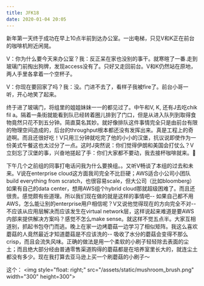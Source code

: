 ```yaml
---
title: JFK18
date: 2020-01-04 20:05
---
```


新年第一天终于成功在早上10点半前到达办公室。一出电梯，只见V和K正在前台的咖啡机附近闲晃。

V：你为什么要今天来办公室？我：反正呆在家也没别的事干。就寒暄了一番.走到玻璃门前掏出狗牌，发现access没有了。只好又走回前台。V和K仍然站在原地，两人手里各拿着一个空杯子。

V：你现在要回家了吗？我：没。门进不去了，看样子我被fire了。前台小哥一听，开心地笑了起来。

终于进了玻璃门，将组里的姐姐妹妹一一的都见过了。中午和V, K, 还有J去吃chik fil a。隔着一条街就能看到队已经转着圈儿排到了门口，但是从进入队列到取得食物竟然只花不到五分钟。简直莫名其妙。就好像排队这件事情完全只是由前台有限的物理空间造成的，后台的throughput根本都还没有发挥出来。真是工程上的奇迹啊。而且还很好吃！V只用三分钟就吃完了他的小小的汉堡，抗议说即使作为一份美式午餐这也太过分了一点。这时J突然说：你们觉得伊朗和美国会打仗么？V立刻忘了汉堡的事，兴奋地搓起了手：你们大家都不要动，我去接杯咖啡就来。👾

下午几个之前组的同事打电话问我为什么要换组。。又听V畅谈了本组的过去和未来。V说在enterprise cloud这方面我司完全不比巨硬；AWS适合小公司小团队build everything from scratch，也很容易scale，但大公司（比如bloomberg）如果有自己的data center，想用AWS组个hybrid cloud那就超级困难了。而且还很贵。感觉颇有些道理。所以我们现在做的就是这样的事情吧-- 如果自己都不用AWS，怎么能让别的enterprise用户相信呢？V又说他觉得现在的方向完全不对-- 不应该从应用层解决而应该发生在virtual network层，这样说起来难道是要AWS内部来提供解决方案吗？感觉不怎么make sense。就这样不觉五点半。大家互相道别，抓起书包夺门而逃。晚上在家一边烤蘑菇一边学习了相似矩阵。我这么喜欢蘑菇的人竟然最近才知道蘑菇是不应该洗的-- 吸收了水分的蘑菇会变得不那么crisp，而且会流失风味。正确的做法是用一个柔软的小刷子轻轻除去表面的尘土；而且绝大部分经由普通零售渠道购得的蘑菇都是在培养室里长大的，就连尘土都没有多少。现在我打算去亚马逊上买一个刷蘑菇的小刷子～

这个：
<img style="float: right;" src="/assets/static/mushroom_brush.png" width="300" height=300">


